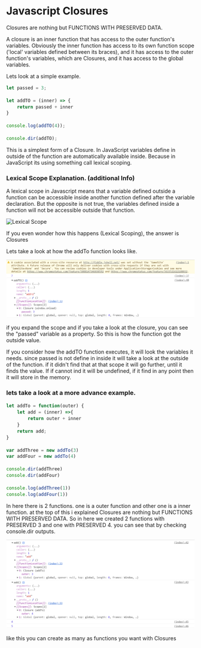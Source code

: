 # Javascript Closures

Closures are nothing but FUNCTIONS WITH PRESERVED DATA.

A closure is an inner function that has access to the outer function's variables.  Obviously the inner function has access to its own function scope ('local' variables defined between its braces),  and it has access to the outer function's variables, which are Closures, and it has access to the global variables.

Lets look at a simple example.

```javascript
let passed = 3;

let addTO = (inner) => {
    return passed + inner
}

console.log(addTO(4));

console.dir(addTO);

```

This is a simplest form of a Closure. In JavaScript variables define in outside of the function are automatically available inside. Because in JavaScript its using something call lexical scoping. 


### Lexical Scope Explanation. (additional Info)

A lexical scope in Javascript means that a variable defined outside a function can be accessible inside another function defined after the variable declaration. But the opposite is not true, the variables defined inside a function will not be accessible outside that function.

![Lexical Scope](https://curriculum-content.s3.amazonaws.com/web-development/js/principles/lexical-scoping-readme/lexical_scope.png)


If you even wonder how this happens (Lexical Scoping), the answer is Closures 

Lets take a look at how the addTo function looks like.


![output in cmd](https://github.com/lakith/Javascript-Closures/blob/master/images/Capture.PNG?raw=true )
 

if you expand the scope and if you take a look at the closure, you can see the "passed" variable as a property. So this is how the function got the outside value.


If you consider how the addTO function executes, it will look the variables it needs. since passed is not define in inside it will take a look at the outside of the function. if it didn't find that at that scope it will go further, until it finds the value.
If if cannot ind it will be undefined, if it find in any point then it will store in the memory.


### lets take a look at a more advance example. 

```javascript
let addTo = function(outer) {
    let add = (inner) =>{
        return outer + inner
    }
    return add;
}

var addThree = new addTo(3)
var addFour = new addTo(4)

console.dir(addThree)
console.dir(addFour)

console.log(addThree(1))
console.log(addFour(1))
```

In here there is 2 functions. one is a outer function and other one is a inner function. at the top of this i explained Closures are nothing but FUNCTIONS WITH PRESERVED DATA. So in here we created 2 functions with PRESERVED 3 and one with PRESERVED 4. you can see that by checking console.dir outputs. 

![output in cmd](https://github.com/lakith/Javascript-Closures/blob/master/images/Capture2.PNG?raw=true )

like this you can create as many as functions you want with Closures
